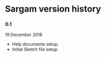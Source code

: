 # Sargam version history


### 0.1

19 December 2018

- Help documents setup.
- Initial Sketch file setup.
